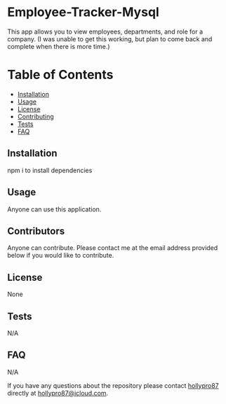 # Employee-Tracker-Mysql

This app allows you to view employees, departments, and role for a company.
(I was unable to get this working, but plan to come back and complete when there is more time.)

# Table of Contents

- [Installation](#Installation)
- [Usage](#Usage)
- [License](#License)
- [Contributing](#Contributing)
- [Tests](#Tests)
- [FAQ](#FAQ)

## Installation

npm i to install dependencies

## Usage

Anyone can use this application.

## Contributors

Anyone can contribute. Please contact me at the email address provided below if you would like to contribute.

## License

None

## Tests

N/A

## FAQ

N/A

If you have any questions about the repository please contact [hollypro87](https://github.com/hollypro87/) directly at hollypro87@icloud.com.
